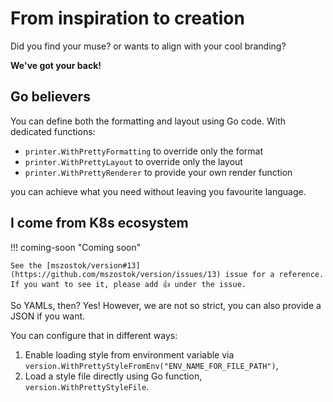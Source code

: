 # From inspiration to creation

Did you find your muse? or wants to align with your cool branding?

**We've got your back!**

## Go believers

You can define both the formatting and layout using Go code. With dedicated functions:

- `printer.WithPrettyFormatting` to override only the format
- `printer.WithPrettyLayout` to override only the layout
- `printer.WithPrettyRenderer` to provide your own render function

you can achieve what you need without leaving you favourite language.

## I come from K8s ecosystem

!!! coming-soon "Coming soon"

    See the [mszostok/version#13](https://github.com/mszostok/version/issues/13) issue for a reference. If you want to see it, please add 👍 under the issue.

So YAMLs, then? Yes! However, we are not so strict, you can also provide a JSON if you want.

You can configure that in different ways:

1. Enable loading style from environment variable via `version.WithPrettyStyleFromEnv("ENV_NAME_FOR_FILE_PATH")`,
2. Load a style file directly using Go function, `version.WithPrettyStyleFile`.
